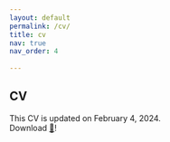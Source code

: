 ```yaml
---
layout: default
permalink: /cv/
title: cv
nav: true
nav_order: 4
 
---
```


## CV

This CV is updated on February 4, 2024.<br> 
Download <a href="{{inyoungcheong.github.io}}/assets/pdf/CV20240205.pdf">📑</a>!

<object data="{{inyoungcheong.github.io}}/assets/pdf/CV20240205.pdf" width="1000" height="1000" type="application/pdf"></object>
